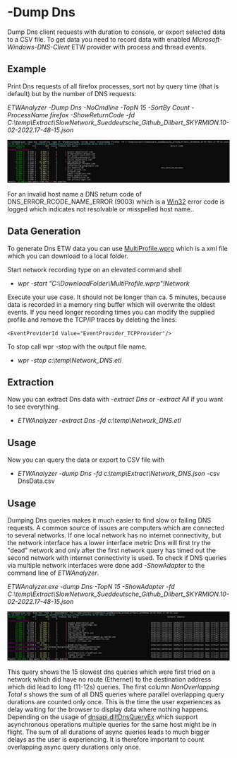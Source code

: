 ﻿# -Dump Dns
Dump Dns client requests with duration to console, or export selected data to a CSV file. To get data
you need to record data with enabled *Microsoft-Windows-DNS-Client* ETW provider with process and thread events.

## Example
Print Dns requests of all firefox processes, sort not by query time (that is default) but by the number of DNS requests:

*ETWAnalyzer -Dump Dns -NoCmdline -TopN 15 -SortBy Count -ProcessName firefox -ShowReturnCode -fd C:\temp\Extract\SlowNetwork_Sueddeutsche_Github_Dilbert_SKYRMION.10-02-2022.17-48-15.json*


![](Images/DumpDnsCommand.png)

For an invalid host name a DNS return code of DNS_ERROR_RCODE_NAME_ERROR (9003) which is a [Win32](https://learn.microsoft.com/en-us/windows/win32/debug/system-error-codes--9000-11999-) error code is logged which indicates not resolvable or misspelled host name..

## Data Generation
To generate Dns ETW data you can use [MultiProfile.wprp](https://github.com/Alois-xx/FileWriter/blob/master/MultiProfile.wprp) which is a xml file which you can download to a local folder. 

Start network recording type on an elevated command shell

- *wpr -start "C:\DownloadFolder\MultiProfile.wprp"!Network*

Execute your use case. It should not be longer than ca. 5 minutes, because data is recorded in a memory ring buffer which will overwrite the oldest events. 
If you need longer recording times you can modify the supplied profile and remove the TCP/IP traces by deleting the lines:
```
<EventProviderId Value="EventProvider_TCPProvider"/>
```
To stop call wpr -stop with the output file name.
- *wpr -stop c:\temp\Network_DNS.etl*

## Extraction
Now you can extract Dns data with *-extract Dns* or *-extract All* if you want to see everything.
- *ETWAnalyzer -extract Dns -fd c:\temp\Network_DNS.etl*

## Usage
Now you can query the data or export to CSV file with 

- *ETWAnalyzer -dump Dns -fd c:\temp\Extract\Network_DNS.json* -csv DnsData.csv

## Usage
Dumping Dns queries makes it much easier to find slow or failing DNS requests. A common source of issues are computers which are connected to several networks. 
If one local network has no internet connectivity, but the network interface has a lower interface metric Dns will first try the 
"dead" network and only after the first network query has timed out the second network with internet connectivity is used. To check if DNS queries via multiple 
network interfaces were done add *-ShowAdapter* to the command line of *ETWAnalyzer*. 

*ETWAnalyzer.exe -dump Dns -TopN 15 -ShowAdapter -fd C:\temp\Extract\SlowNetwork_Sueddeutsche_Github_Dilbert_SKYRMION.10-02-2022.17-48-15.json*

![](Images/DumpDnsTopN15_ShowAdapter.png)

This query shows the 15 slowest dns queries which were first tried on a network which did have no route (Ethernet) to the destination address which did lead
to long (11-12s) queries. The first column *NonOverlapping Total s* shows the sum of all DNS queries where parallel overlapping query durations are
counted only once. This is the time the user experiences as delay waiting for the browser to display data where nothing happens. Depending on
the usage of [dnsapi.dll!DnsQueryEx](https://learn.microsoft.com/en-us/windows/win32/api/windns/nf-windns-dnsqueryex) which support asynchronous operations
multiple queries for the same host might be in flight. The sum of all durations of async queries leads to much bigger delays as the user 
is  experiencing. It is therefore important to count overlapping async query durations only once. 
